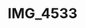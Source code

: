 ---
pid: '193'
layout: photos
title: IMG_4533
filename: IMG_4533.jpg
caption: 
previous_pid: '192'
next_pid: '194'
permalink: "/photos/193.html"
---